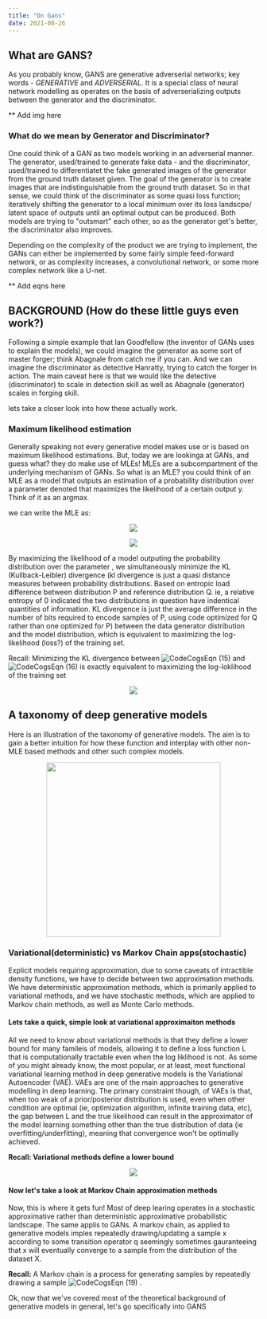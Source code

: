 ```yaml
---
title: "On Gans"
date: 2021-08-26
---
```


## What are GANS?
As you probably know, GANS are generative adverserial networks; key words - *GENERATIVE* and *ADVERSERIAL*.
It is a special class of neural network modelling as operates on the basis of adverserializing outputs between the generator and the discriminator.

** Add img here


### What do we mean by Generator and Discriminator?
One could think of a GAN as two models working in an adverserial manner. The generator, used/trained to generate fake data - and the discriminator, used/trained to differentiatet the fake generated images of the generator from the ground truth dataset given.
The goal of the generator is to create images that are indistinguishable from the ground truth dataset. So in that sense, we could think of the discriminator as some quasi loss function; iteratively shifting the generator to a local minimum over its loss landscpe/ latent space of outputs until an optimal output can be produced.
Both models are trying to "outsmart" each other, so as the generator get's better, the discriminator also improves. 

Depending on the complexity of the product we are trying to implement, the GANs can either be implemented by some fairly simple feed-forward network, or as complexity increases, a convolutional network, or some more complex network like a U-net.

** Add eqns here


## BACKGROUND (How do these little guys even work?)
Following a simple example that Ian Goodfellow (the inventor of GANs uses to explain the models), we could imagine the generator as some sort  of master forger; think Abagnale from catch me if you can. And we can imagine the discriminator as detective Hanratty, trying to catch the forger in action. The main caveat here is that we would like the detective (discriminator) to scale in detection skill as well as Abagnale (generator) scales in forging skill.

lets take a closer look into how these actually work.

### Maximum likelihood estimation
Generally speaking not every generative model makes use or is based on maximum likelihood estimations. But, today we are lookinga at GANs, and guess what? they do make use of MLEs! 
MLEs are a subcompartment of the underlying mechanism of GANs. So what is an MLE? you could think of an MLE as a model that outputs an estimation of a probability distribution over a parameter denoted  that maximizes the likelihood of a certain output y.
Think of it as an argmax.

we can write the MLE as:

<p align="center">
    <img src="https://user-images.githubusercontent.com/73560826/195940211-04647c3f-fa17-4917-a643-cb2d5bf21520.svg">
</p>

<p align="center">
    <img src="https://user-images.githubusercontent.com/73560826/195940428-f81b9b2e-2170-49c8-b994-fb11920eb408.svg">
</p>

By maximizing the likelihood of a model outputing the probability distribution over the parameter  , we simultaneously minimize the KL (Kullback-Leibler) divergence (kl divergence is just a quasi distance measures between probability distributions. Based on entropic load difference between distribution P and reference distribution Q. ie, a relative entropy of 0 indicated the two distributions in question have indentical quantities of information. KL divergence is just the average difference in the number of bits required to encode samples of P, using code optimized for Q rather than one optimized for P) between the data generator distribution and the model distribution, which is equivalent to maximizing the log-likelihood (loss?) of the training set.

Recall: Minimizing the KL divergence between ![CodeCogsEqn (15)](https://user-images.githubusercontent.com/73560826/195943972-f12493d3-85b1-4ae6-95b1-c503b0c99624.svg)
 and ![CodeCogsEqn (16)](https://user-images.githubusercontent.com/73560826/195943989-ed833e6f-7ce3-42f5-8686-75d3cfb68258.svg)
 is exactly equivalent to maximizing the log-loklihood of the training set
 
 <p align="center">
    <img src="https://user-images.githubusercontent.com/73560826/195944062-10c3182f-fb9e-4661-abc9-224f219c7445.svg">
</p>


## A taxonomy of deep generative models
Here is an illustration of the taxonomy of generative models. The aim is to gain a better intuition for how these function and interplay with other non-MLE based methods and other such complex models.


<p align="center">
    <img width="350" src="https://user-images.githubusercontent.com/73560826/195944577-b3b76ccd-5d50-4f96-83c6-44c5f5571025.png">
</p>

### Variational(deterministic) vs Markov Chain apps(stochastic)

Explicit models requiring approximation, due to some caveats of intractible density functions, we have to decide between two approximation methods. We have deterministic approximation methods, which is primarily applied to variational methods, and we have stochastic methods, which are applied to Markov chain methods, as well as Monte Carlo methods.

#### Lets take a quick, simple look at variational approximaiton methods

All we need to know about variational methods is that they define a lower bound for many famileis of models, allowing it to define a loss function L that is computationally tractable even when the log liklihood is not. As some of you might already know, the most popular, or at least, most functional variational learning method in deep generative models is the Variational Autoencoder (VAE). VAEs are one of the main approaches to generative modelling in deep learning. The primary constraint though, of VAEs is that, when too weak of a prior/posterior distribution is used, even when other condition are optimal (ie, optimization algorithm, infinite training data, etc), the gap between L and the true likelihood can result in the approximator of the model learning something other than the true distribution of data (ie overfitting/underfitting), meaning that convergence won't be optimally achieved.

**Recall: Variational methods define a lower bound**
 <p align="center">
    <img src="https://user-images.githubusercontent.com/73560826/195946178-b6f24a42-8728-4835-b729-97b38f297dcb.svg">
</p>


#### Now let's take a look at Markov Chain approximation methods
Now, this is where it gets fun! Most of deep learing operates in a stochastic approximative rather than deterministic approximative probabilistic landscape. The same applis to GANs. A markov chain, as applied to generative models imples repeatedly drawing/updating a sample x according to some transition operator q seemingly sometimes gauranteeing that x will eventually converge to a sample from the distribution of the dataset X.

**Recall:** A Markov chain is a process for generating samples by repeatedly drawing a sample ![CodeCogsEqn (19)](https://user-images.githubusercontent.com/73560826/195947003-d5679097-5d8f-4fd6-a2df-e06a3ec18195.svg) .


Ok, now that we've covered most of the theoretical background of generative models in general, let's go specifically into GANS



